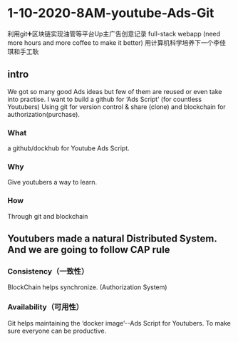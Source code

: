 # 1-10-2020-8AM-youtube-Ads-Git

利用git➕区块链实现油管等平台Up主广告创意记录 full-stack webapp (need more hours and more coffee to make it better)
用计算机科学培养下一个李佳琪和手工耿

## intro
We got so many good Ads ideas but few of them are reused or even take into practise. 
I want to build a github for ‘Ads Script’
(for countless Youtubers)
Using git for version control & share (clone) and blockchain for authorization(purchase).


### What
a github/dockhub for Youtube Ads Script.
### Why
Give youtubers a way to learn.
### How
Through git and blockchain


## Youtubers made a natural Distributed System. And we are going to follow CAP rule
### Consistency（一致性）
BlockChain helps synchronize. (Authorization System)

### Availability（可用性）
Git helps maintaining the ‘docker image’--Ads Script for Youtubers.
To make sure everyone can be productive.
